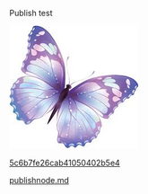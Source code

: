  

 Publish test 

 ![abc](Images/images_5c6bb751c6f96208d4f08805.jpg) 

 [5c6b7fe26cab41050402b5e4](Examples/Tez_5c6b7fe26cab41050402b5e4.cs) 

 [publishnode.md](publishnode.md) 

 

 

